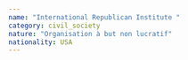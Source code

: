 ```yaml
---
name: "International Republican Institute "
category: civil_society
nature: "Organisation à but non lucratif"
nationality: USA
---
```

    